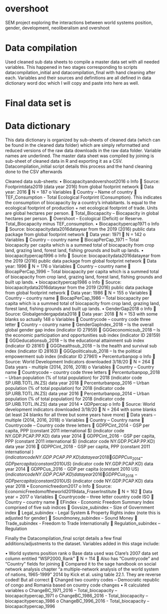 # overshoot
SEM project exploring the interactions between world systems position, gender, development, neoliberalism and overshoot

# Data compilation
Used cleaned sub data sheets to compile a master data set with all needed variables. This happened in two stages corresponding to scripts datacompilation_initial and datacompilation_final with hand cleaning after each. Variables and their sources and definitions are all defined in data dictionary word doc which I will copy and paste into here as well. 

# Final data set is 

# Data dictionary 

This data dictionary is organized by sub-sheets of cleaned data (which can be found in the cleaned data folder) which are simply reformatted and reduced versions of the raw data downloads in the raw data folder. Variable names are underlined. The master data sheet was compiled by joining is sub-sheet of cleaned data in R and exporting it as a CSV. Datacompilation_initial script details this process and the hand cleaning done to the CSV afterwards

Cleaned data sub-sheets: 
•	Biocapacityandovershoot2016
o	Info
	Source: Footprintdata2019 (data year 2016) from global footprint network
	Data year: 2016
	N = 187
o	Variables
	Country – Name of country
	TEF_Consumption  - Total Ecological Footprint (Consumption). This indicates the consumption of biocapacity by a country’s inhabitants. Is equal to the ecological footprint of production + net ecological footprint of trade. Units are global hectares per person. 
	Total_Biocapacity – Biocapacity in global hectares per person. 
	Overshoot – Ecological (Deficit) or Reserve. Total_Biocapacity minus TEF_consumption. 
•	Biocapacitypercap1971
o	Info
	Source: biocapacitydata2016datayear from the 2019 (2016) public data package from global footprint network 
	Data year: 1971
	N = 142
o	Variables
	Country – country name
	BiocapPerCap_1971 – Total biocapacity per capita which is a summed total of biocapacity from crop land, grazing land, forest land, fishing grounds and built up lands. 
•	biocapacitypercap1996
o	Info
	Source: biocapacitydata2016datayear from the 2019 (2016) public data package from global footprint network 
	Data year: 1996
	N = 176
o	Variables
	Country – country name
	BiocapPerCap_1996 – Total biocapacity per capita which is a summed total of biocapacity from crop land, grazing land, forest land, fishing grounds and built up lands. 
•	biocapacitypercap1986
o	Info
	Source: biocapacitydata2016datayear from the 2019 (2016) public data package from global footprint network 
	Data year: 1986
	N = 155
o	Variables
	Country – country name
	BiocapPerCap_1986 – Total biocapacity per capita which is a summed total of biocapacity from crop land, grazing land, forest land, fishing grounds and built up lands. 
•	GenderGap2018
o	Info
	Source: Globalgendergapdata2018
	Data year: 2018
	N = 153 with some blanks so actually 148
o	Variables
	Countrycode – country code three letter
	Country – country name
	GenderGapIndex_2018 – Is the overall global gender gap index (indicator ID 27959) 
	GGGeconomicsub_2018 – Is the economic participation and opportunities sub index (indicator ID 28159)
	GGGeducationsub_2018 – Is the educational attainment sub index (indicator ID 28161)
	GGGhealthsub_2018 – Is the health and survival sub index (indicator ID 28163)
	GGGpoliticalsub_2018 – Is the political empowerment sub index (indicator ID 27961)
•	Percenturbanpop
o	Info
	Source: World Development Indicators downloaded 3/18/20
	N = 264
	Data years -  multiple (2014, 2016, 2018)
o	Variables
	Country – Country name
	Countrycode – country code three letters
	Percenturbanpop_2018 – Urban population (% of total population) for 2018 (indicator code SP.URB.TOTL.IN.ZS) data year 2018
	Percenturbanpop_2016 – Urban population (% of total population) for 2018 (indicator code SP.URB.TOTL.IN.ZS) data year 2016
	Percenturbanpop_2014 – Urban population (% of total population) for 2018 (indicator code SP.URB.TOTL.IN.ZS) data year 2014
•	GDPpercap
o	Info
	Source: World development indicators downloaded 3/18/20
	N = 264 with some blanks (at least 24 blanks for all three but some years have more)
	Data years – multiple (2014, 2016, 2018)
o	Variables
	Country – Country name
	Countrycode – Country code three letters
	GDPPCint_2014 - GSP per capita, PPP (constant 2011 international $) (indicator code NY.GDP.PCAP.PP.KD) data year 2014
	GDPPCint_2016 - GSP per capita, PPP (constant 2011 international $) (indicator code NY.GDP.PCAP.PP.KD) data year 2016
	GDPPCint_2018 - GSP per capita, PPP (constant 2011 international $) (indicator code NY.GDP.PCAP.PP.KD) data year 2018
	GDPPCus_2014 – GDP per capita (constant 2010 US$) (indicator code NY.GDP.PCAP.KD) data year 2014
	GDPPCus_2016 - GDP per capita (constant 2010 US$) (indicator code NY.GDP.PCAP.KD) data year 2016
	GDPPCus_2018 - GDP per capita (constant 2010 US$) (indicator code NY.GDP.PCAP.KD) data year 2018
•	Economicfreedom2017
o	Info
	Source: EconomicFreedomoftheworld2019data_FraserInstitute
	N = 162
	Data year = 2017
o	Variables
	Countrycode – three letter country code ISO
	Country – country name
	EFindex - Economic Freedom Summary Index comprised of five sub indices
	Govsize_subindex – Size of Government index
	Legal_subindex - Legal System & Property Rights index (note this is adjusted for gender)
	Soundmoney_subindex – Sound Money
	Trade_subindex - Freedom to Trade Internationally
	Regulation_subindex – Regulation 

Finally the Datacompilation_final script details a few final additions/adjustments to the dataset. Variables added in this stage include:

•	World systems position rank
o	Base data used was Clare’s 2007 data set column entitled “WSP2000_Rank”
	N = 114
	Also has “Countrycode” and “Country” fields for joining
	Compared it to the sage handbook on social network analysis chapter “a multiple-network analysis of the world system of nations, 1965-1999” 2014 by Kick et al. using table 22.1. They are reverse coded! But all correct
	Changed two country codes – Democratic republic of congo and Romania based on country code changes
•	R calculated variables
o	ChangeBC_1971_2016 – Total_biocapacity – biocapacitypercap_1971
o	ChangeBC_1986_2016 - Total_biocapacity – biocapacitypercap_1986
o	ChangeBC_1996_2016 - Total_biocapacity – biocapacitypercap_1996
